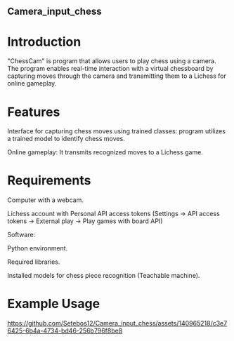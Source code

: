 ## Camera_input_chess

# Introduction

"ChessCam" is  program that allows users to play chess using a camera. The program enables real-time interaction with a virtual chessboard by capturing moves through the camera and transmitting them to a Lichess  for online gameplay.
# Features

Interface for capturing chess moves using trained classes: program utilizes a trained model to identify chess moves.

Online gameplay: It transmits recognized moves to a Lichess game.


# Requirements


Computer with a webcam.

Lichess account with Personal API access tokens (Settings -> API access tokens -> External play -> Play games with board API)


Software:

Python environment.

Required libraries.

Installed models for chess piece recognition (Teachable machine).



# Example Usage


https://github.com/Setebos12/Camera_input_chess/assets/140965218/c3e76425-6b4a-4734-bd46-256b796f8be8

